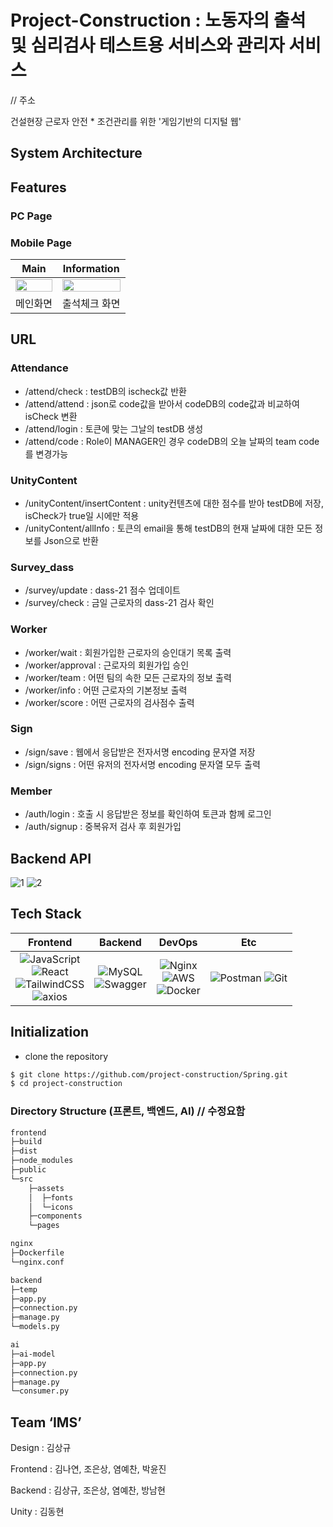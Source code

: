 # Project-Construction : 노동자의 출석 및 심리검사 테스트용 서비스와 관리자 서비스

// 주소

건설현장 근로자 안전 * 조건관리를 위한 '게임기반의 디지털 웹'



## System Architecture


## Features

### PC Page

### Mobile Page

**Main**|**Information**
-----|-----
<img src = "https://github.com/project-construction/Spring/assets/37824506/1ed1ff55-ad51-46b9-880a-8b5ec6327e2e" width="100%">|<img src = "https://github.com/project-construction/Spring/assets/37824506/c6b0a36b-11d7-4dd5-9723-38771ed826e7" width="100%">
메인화면|출석체크 화면

## URL

### Attendance
  - /attend/check : testDB의 ischeck값 반환
  - /attend/attend : json로 code값을 받아서 codeDB의 code값과 비교하여 isCheck 변환
  - /attend/login : 토큰에 맞는 그날의 testDB 생성
  - /attend/code : Role이 MANAGER인 경우 codeDB의 오늘 날짜의 team code를 변경가능
  
### UnityContent
  - /unityContent/insertContent : unity컨텐츠에 대한 점수를 받아 testDB에 저장, isCheck가 true일 시에만 적용
  - /unityContent/allInfo : 토큰의 email을 통해 testDB의 현재 날짜에 대한 모든 정보를 Json으로 반환
  
### Survey_dass
  - /survey/update : dass-21 점수 업데이트
  - /survey/check : 금일 근로자의 dass-21 검사 확인

### Worker
  - /worker/wait : 회원가입한 근로자의 승인대기 목록 출력
  - /worker/approval : 근로자의 회원가입 승인
  - /worker/team : 어떤 팀의 속한 모든 근로자의 정보 출력
  - /worker/info : 어떤 근로자의 기본정보 출력
  - /worker/score : 어떤 근로자의 검사점수 출력

### Sign
  - /sign/save : 웹에서 응답받은 전자서명 encoding 문자열 저장
  - /sign/signs : 어떤 유저의 전자서명 encoding 문자열 모두 출력

### Member 
  - /auth/login : 호출 시 응답받은 정보를 확인하여 토큰과 함께 로그인
  - /auth/signup : 중복유저 검사 후 회원가입


## Backend API

![1](https://github.com/project-construction/Spring/assets/37824506/87bdbfbd-8999-4071-9077-7486ad5d0426)
![2](https://github.com/project-construction/Spring/assets/37824506/a60c2478-4540-4263-8875-2f2ef4015adf)


## Tech Stack

|Frontend|Backend|DevOps|Etc|
|:------:|:---:|:---:|:---:|
|![JavaScript](https://img.shields.io/badge/javascript-%23323330.svg?style=for-the-badge&logo=javascript&logoColor=%23F7DF1E)<br>![React](https://img.shields.io/badge/react-%2320232a.svg?style=for-the-badge&logo=react&logoColor=%2361DAFB)<br>![TailwindCSS](https://img.shields.io/badge/TailwindCSS-06B6D4?&style=for-the-badge&logo=TailwindCSS&logoColor=white)<br>![axios](https://img.shields.io/badge/axios-0.27.2-661ddf.svg?)|![MySQL](https://img.shields.io/badge/mysql-%2300f.svg?style=for-the-badge&logo=mysql&logoColor=white)<br>![Swagger](https://img.shields.io/badge/Swagger-85EA2D.svg?style=for-the-badge&logo=Swagger&logoColor=white)</br>|![Nginx](https://img.shields.io/badge/nginx-%23009639.svg?style=for-the-badge&logo=nginx&logoColor=white)<br>![AWS](https://img.shields.io/badge/AWS-%23FF9900.svg?style=for-the-badge&logo=amazon-aws&logoColor=white)<br>![Docker](https://img.shields.io/badge/docker-F9AB00.svg?style=for-the-badge&logo=docker&logoColor=white)|![Postman](https://img.shields.io/badge/Postman-FF6C37?style=for-the-badge&logo=Postman&logoColor=white) ![Git](https://img.shields.io/badge/Git-F05032?style=for-the-badge&logo=Git&logoColor=white)<br>


## **Initialization**
- clone the repository

```bash
$ git clone https://github.com/project-construction/Spring.git
$ cd project-construction
```


### Directory Structure (프론트, 백엔드, AI)   // 수정요함

```bash
frontend
├─build
├─dist
├─node_modules
├─public
└─src
    ├─assets
    │  ├─fonts
    │  └─icons
    ├─components
    └─pages

nginx
├─Dockerfile
└─nginx.conf

backend
├─temp
├─app.py
├─connection.py
├─manage.py
└─models.py

ai
├─ai-model
├─app.py
├─connection.py
├─manage.py
└─consumer.py
```

## Team ‘IMS’

Design : 김상규

Frontend : 김나연, 조은상, 염예찬, 박윤진

Backend : 김상규, 조은상, 염예찬, 방남현

Unity : 김동현
